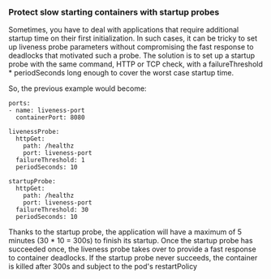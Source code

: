 ### Protect slow starting containers with startup probes
Sometimes, you have to deal with applications that require additional startup time on their first initialization. In such cases, it can be tricky to set up liveness probe parameters without compromising the fast response to deadlocks that motivated such a probe. The solution is to set up a startup probe with the same command, HTTP or TCP check, with a failureThreshold * periodSeconds long enough to cover the worst case startup time.

So, the previous example would become:

```
ports:
- name: liveness-port
  containerPort: 8080

livenessProbe:
  httpGet:
    path: /healthz
    port: liveness-port
  failureThreshold: 1
  periodSeconds: 10

startupProbe:
  httpGet:
    path: /healthz
    port: liveness-port
  failureThreshold: 30
  periodSeconds: 10
```

Thanks to the startup probe, the application will have a maximum of 5 minutes (30 * 10 = 300s) to finish its startup. Once the startup probe has succeeded once, the liveness probe takes over to provide a fast response to container deadlocks. If the startup probe never succeeds, the container is killed after 300s and subject to the pod's restartPolicy
